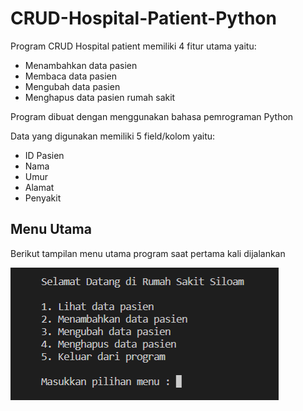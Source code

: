 # CRUD-Hospital-Patient-Python

Program CRUD Hospital patient memiliki 4 fitur utama yaitu:

- Menambahkan data pasien
- Membaca data pasien
- Mengubah data pasien
- Menghapus data pasien rumah sakit 

Program dibuat dengan menggunakan bahasa pemrograman Python

Data yang digunakan memiliki 5 field/kolom yaitu:
- ID Pasien
- Nama
- Umur
- Alamat 
- Penyakit

## Menu Utama

Berikut tampilan menu utama program saat pertama kali dijalankan

![img1](Screenshot/(1)Menu_utama.PNG)
